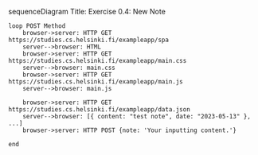 sequenceDiagram
    Title: Exercise 0.4: New Note

    loop POST Method
        browser->server: HTTP GET https://studies.cs.helsinki.fi/exampleapp/spa
        server-->browser: HTML
        browser->server: HTTP GET https://studies.cs.helsinki.fi/exampleapp/main.css
        server-->browser: main.css
        browser->server: HTTP GET https://studies.cs.helsinki.fi/exampleapp/main.js
        server-->browser: main.js

        browser->server: HTTP GET https://studies.cs.helsinki.fi/exampleapp/data.json
        server-->browser: [{ content: "test note", date: "2023-05-13" }, ...]
        browser->server: HTTP POST {note: 'Your inputting content.'}
        
    end